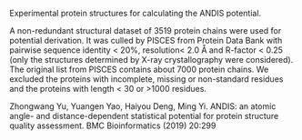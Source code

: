 Experimental protein structures for calculating the ANDIS potential.

A non-redundant structural dataset of 3519 protein chains were used for potential derivation. It was culled by PISCES from Protein Data Bank with pairwise sequence identity < 20%, resolution< 2.0 Å and R-factor < 0.25 (only the structures determined by X-ray
crystallography were considered). The original list from PISCES contains about 7000 protein chains. We excluded the proteins with incomplete, missing or non-standard residues and the proteins with length < 30 or >1000 residues. 

Zhongwang Yu, Yuangen Yao, Haiyou Deng, Ming Yi. ANDIS: an atomic angle- and distance-dependent statistical potential for protein structure quality assessment. BMC Bioinformatics (2019) 20:299
